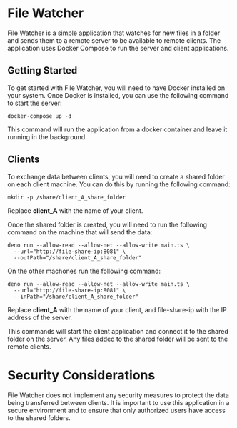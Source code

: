 # File Watcher

File Watcher is a simple application that watches for new files in a folder and sends them to a remote server to be available to remote clients. The application uses Docker Compose to run the server and client applications.


## Getting Started

To get started with File Watcher, you will need to have Docker installed on your system. Once Docker is installed, you can use the following command to start the server:

```shell
docker-compose up -d
```

This command will run the application from a docker container and leave it running in the background.

## Clients

To exchange data between clients, you will need to create a shared folder on each client machine. You can do this by running the following command:

```shell
mkdir -p /share/client_A_share_folder
```

Replace **client_A** with the name of your client.

Once the shared folder is created, you will need to run the following command on the machine that will send the data:


```shell
deno run --allow-read --allow-net --allow-write main.ts \
  --url="http://file-share-ip:8081" \
  --outPath="/share/client_A_share_folder"
```

On the other machones run the following command:

```shell
deno run --allow-read --allow-net --allow-write main.ts \
  --url="http://file-share-ip:8081" \
  --inPath="/share/client_A_share_folder"
```

Replace **client_A** with the name of your client, and file-share-ip with the IP address of the server.

This commands will start the client application and connect it to the shared folder on the server. Any files added to the shared folder will be sent to the remote clients.

# Security Considerations

File Watcher does not implement any security measures to protect the data being transferred between clients. It is important to use this application in a secure environment and to ensure that only authorized users have access to the shared folders.
